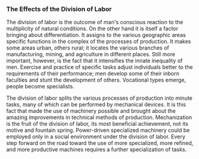 ### The Effects of the Division of Labor 

The division of labor is the outcome of man's conscious reaction to the multiplicity of natural conditions. On the other hand it is itself a factor bringing about differentiation. It assigns to the various geographic areas specific functions in the complex of the processes of production. It makes some areas urban, others rural; it locates the various branches of manufacturing, mining, and agriculture in different places. Still more important, however, is the fact that it intensifies the innate inequality of men. Exercise and practice of specific tasks adjust individuals better to the requirements of their performance; men develop some of their inborn faculties and stunt the development of others. Vocational types emerge, people become specialists.

The division of labor splits the various processes of production into minute tasks, many of which can be performed by mechanical devices. It is this fact that made the use of machinery possible and brought about the amazing improvements in technical methods of production. Mechanization is the fruit of the division of labor, its most beneficial achievement, not its motive and fountain spring. Power-driven specialized machinery could be employed only in a social environment under the division of labor. Every step forward on the road toward the use of more specialized, more refined, and more productive machines requires a further specialization of tasks.
